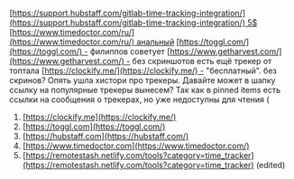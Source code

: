 [https://support.hubstaff.com/gitlab-time-tracking-integration/](https://support.hubstaff.com/gitlab-time-tracking-integration/) 5$
[https://www.timedoctor.com/ru/](https://www.timedoctor.com/ru/) анальный
[https://toggl.com/](https://toggl.com/) - филиппов советует
[https://www.getharvest.com/](https://www.getharvest.com/) - без скриншотов
есть ещё трекер от топтала
[https://clockify.me/](https://clockify.me/) - "бесплатный". без скринов?
Опять ушла хистори про трекеры. Давайте может в шапку ссылку на популярные трекеры вынесем? Так как в pinned items есть ссылки на сообщения о трекерах, но уже недоступны для чтения (
1) [https://clockify.me](https://clockify.me/)
2) [https://toggl.com](https://toggl.com/)
3) [https://hubstaff.com](https://hubstaff.com/)
4) [https://www.timedoctor.com](https://www.timedoctor.com/)
5) [https://remotestash.netlify.com/tools?category=time_tracker](https://remotestash.netlify.com/tools?category=time_tracker) (edited)